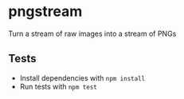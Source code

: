 # pngstream
Turn a stream of raw images into a stream of PNGs

## Tests
- Install dependencies with `npm install`
- Run tests with `npm test`